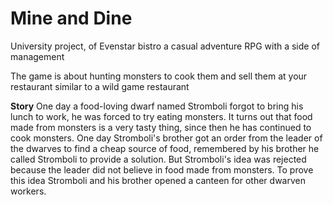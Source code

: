 # Mine and Dine
University project, of Evenstar bistro a casual adventure RPG with a side of management

The game is about hunting monsters to cook them and sell them at your restaurant similar to a wild game restaurant

**Story**
One day a food-loving dwarf named Stromboli forgot to bring his lunch to work, he was forced to try eating monsters. It turns out that food made from monsters is a very tasty thing, since then he has continued to cook monsters. One day Stromboli's brother got an order from the leader of the dwarves to find a cheap source of food, remembered by his brother he called Stromboli to provide a solution. But Stromboli's idea was rejected because the leader did not believe in food made from monsters. To prove this idea Stromboli and his brother opened a canteen for other dwarven workers.
